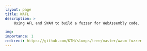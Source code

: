 ```yaml
---
layout: page
title: WAFL
description: > 
    Using AFL and SWAM to build a fuzzer for WebAssembly code.

img: 
importance: 1
redirect: https://github.com/KTH/slumps/tree/master/wasm-fuzzer
---
```


